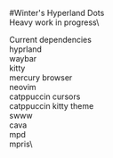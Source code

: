 #Winter's Hyperland Dots\
Heavy work in progress\

Current dependencies\
hyprland\
waybar\
kitty\
mercury browser\
neovim\
catppuccin cursors\
catppuccin kitty theme\
swww\
cava\
mpd\
mpris\
